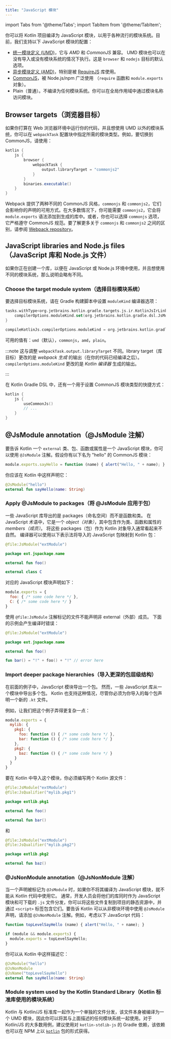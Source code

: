 ```yaml
---
title: "JavaScript 模块"
---
```

import Tabs from '@theme/Tabs';
import TabItem from '@theme/TabItem';

你可以将 Kotlin 项目编译为 JavaScript 模块，以用于各种流行的模块系统。目前，我们支持以下 JavaScript 模块的配置：

- [统一模块定义 (UMD)](https://github.com/umdjs/umd)，它与 *AMD* 和 *CommonJS* 兼容。
    UMD 模块也可以在没有导入或没有模块系统的情况下执行。这是 `browser` 和 `nodejs` 目标的默认选项。
- [异步模块定义 (AMD)](https://github.com/amdjs/amdjs-api/wiki/AMD)，特别是被 [RequireJS](https://requirejs.org/) 库使用。
- [CommonJS](http://wiki.commonjs.org/wiki/Modules/1.1)，被 Node.js/npm 广泛使用
   （`require` 函数和 `module.exports` 对象）。
- Plain（普通）。不编译为任何模块系统。你可以在全局作用域中通过模块名称访问模块。

## Browser targets（浏览器目标）

如果你打算在 Web 浏览器环境中运行你的代码，并且想使用 UMD 以外的模块系统，你可以在 `webpackTask` 配置块中指定所需的模块类型。例如，要切换到 CommonJS，请使用：

```groovy
kotlin {
    js {
        browser {
            webpackTask {
                output.libraryTarget = "commonjs2"
            }
        }
        binaries.executable()
    }
}

```

Webpack 提供了两种不同的 CommonJS 风格，`commonjs` 和 `commonjs2`，它们会影响你的声明的可用方式。在大多数情况下，你可能需要 `commonjs2`，它会将 `module.exports` 语法添加到生成的库中。或者，你也可以选择 `commonjs` 选项，它严格遵守 CommonJS 规范。要了解更多关于 `commonjs` 和 `commonjs2` 之间的区别，请参阅 [Webpack repository](https://github.com/webpack/webpack/issues/1114)。

## JavaScript libraries and Node.js files（JavaScript 库和 Node.js 文件）

如果你正在创建一个库，以便在 JavaScript 或 Node.js 环境中使用，并且想使用不同的模块系统，那么说明会略有不同。

### Choose the target module system（选择目标模块系统）

要选择目标模块系统，请在 Gradle 构建脚本中设置 `moduleKind` 编译器选项：

<Tabs groupId="build-script">
<TabItem value="kotlin" label="Kotlin" default>

```kotlin
tasks.withType<org.jetbrains.kotlin.gradle.targets.js.ir.KotlinJsIrLink> {
    compilerOptions.moduleKind.set(org.jetbrains.kotlin.gradle.dsl.JsModuleKind.MODULE_COMMONJS)
}
```

</TabItem>
<TabItem value="groovy" label="Groovy" default>

```groovy
compileKotlinJs.compilerOptions.moduleKind = org.jetbrains.kotlin.gradle.dsl.JsModuleKind.MODULE_COMMONJS
```

</TabItem>
</Tabs>

可用的值有：`umd`（默认），`commonjs`，`amd`，`plain`。

:::note
这与调整 `webpackTask.output.libraryTarget` 不同。library target（库目标）更改的是 _webpack 生成_ 的输出（在你的代码已经编译之后）。`compilerOptions.moduleKind` 更改的是 _Kotlin 编译器_ 生成的输出。

:::

在 Kotlin Gradle DSL 中，还有一个用于设置 CommonJS 模块类型的快捷方式：

```kotlin
kotlin {
    js {
        useCommonJs()
        // ...
    }
}
```

## @JsModule annotation（@JsModule 注解）

要告诉 Kotlin 一个 `external` 类、包、函数或属性是一个 JavaScript 模块，你可以使用 `@JsModule` 注解。假设你有以下名为 "hello" 的 CommonJS 模块：

```javascript
module.exports.sayHello = function (name) { alert("Hello, " + name); }
```

你应该在 Kotlin 中这样声明它：

```kotlin
@JsModule("hello")
external fun sayHello(name: String)
```

### Apply @JsModule to packages（将 @JsModule 应用于包）

一些 JavaScript 库导出的是 packages（命名空间）而不是函数和类。
在 JavaScript 术语中，它是一个 *object（对象）*，其中包含作为类、函数和属性的 *members（成员）*。
将这些 packages（包）作为 Kotlin 对象导入通常看起来不自然。
编译器可以使用以下表示法将导入的 JavaScript 包映射到 Kotlin 包：

```kotlin
@file:JsModule("extModule")

package ext.jspackage.name

external fun foo()

external class C
```

对应的 JavaScript 模块声明如下：

```javascript
module.exports = {
  foo: { /* some code here */ },
  C: { /* some code here */ }
}
```

使用 `@file:JsModule` 注解标记的文件不能声明非 external（外部）成员。
下面的示例会产生编译时错误：

```kotlin
@file:JsModule("extModule")

package ext.jspackage.name

external fun foo()

fun bar() = "!" + foo() + "!" // error here
```

### Import deeper package hierarchies（导入更深的包层级结构）

在前面的例子中，JavaScript 模块导出一个包。
然而，一些 JavaScript 库从一个模块中导出多个包。
Kotlin 也支持这种情况，尽管你必须为你导入的每个包声明一个新的 `.kt` 文件。

例如，让我们把这个例子弄得更复杂一点：

```javascript
module.exports = {
  mylib: {
    pkg1: {
      foo: function () { /* some code here */ },
      bar: function () { /* some code here */ }
    },
    pkg2: {
      baz: function () { /* some code here */ }
    }
  }
}
```

要在 Kotlin 中导入这个模块，你必须编写两个 Kotlin 源文件：

```kotlin
@file:JsModule("extModule")
@file:JsQualifier("mylib.pkg1")

package extlib.pkg1

external fun foo()

external fun bar()
```

和

```kotlin
@file:JsModule("extModule")
@file:JsQualifier("mylib.pkg2")

package extlib.pkg2

external fun baz()
```

### @JsNonModule annotation（@JsNonModule 注解）

当一个声明被标记为 `@JsModule` 时，如果你不将其编译为 JavaScript 模块，就不能从 Kotlin 代码中使用它。
通常，开发人员会将他们的库同时作为 JavaScript 模块和可下载的 `.js` 文件分发，你可以将这些文件复制到项目的静态资源中，并通过 `<script>` 标签包含它们。要告诉 Kotlin 可以从非模块环境中使用 `@JsModule` 声明，请添加 `@JsNonModule` 注解。例如，考虑以下 JavaScript 代码：

```javascript
function topLevelSayHello (name) { alert("Hello, " + name); }

if (module && module.exports) {
  module.exports = topLevelSayHello;
}
```

你可以从 Kotlin 中这样描述它：

```kotlin
@JsModule("hello")
@JsNonModule
@JsName("topLevelSayHello")
external fun sayHello(name: String)
```

### Module system used by the Kotlin Standard Library（Kotlin 标准库使用的模块系统）

Kotlin 与 Kotlin/JS 标准库一起作为一个单独的文件分发，该文件本身被编译为一个 UMD 模块，因此你可以将其与上面描述的任何模块系统一起使用。对于 Kotlin/JS 的大多数用例，建议使用对 `kotlin-stdlib-js` 的 Gradle 依赖，该依赖也可以在 NPM 上以 [`kotlin`](https://www.npmjs.com/package/kotlin) 包的形式获得。